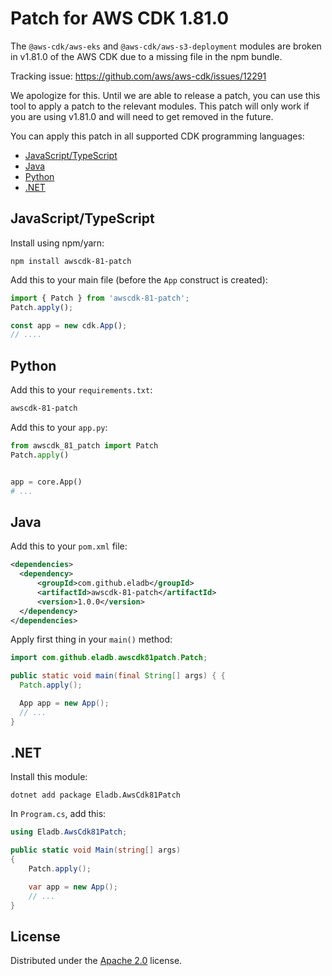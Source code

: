 # Patch for AWS CDK 1.81.0

The `@aws-cdk/aws-eks` and `@aws-cdk/aws-s3-deployment` modules are broken in
v1.81.0 of the AWS CDK due to a missing file in the npm bundle.

Tracking issue: <https://github.com/aws/aws-cdk/issues/12291>

We apologize for this. Until we are able to release a patch, you can use this
tool to apply a patch to the relevant modules. This patch will only work if you
are using v1.81.0 and will need to get removed in the future.

You can apply this patch in all supported CDK programming languages:

* [JavaScript/TypeScript](#javascripttypescript)
* [Java](#java)
* [Python](#python)
* [.NET](#net)

## JavaScript/TypeScript

Install using npm/yarn:

```shell
npm install awscdk-81-patch
```

Add this to your main file (before the `App` construct is created):

```ts
import { Patch } from 'awscdk-81-patch';
Patch.apply();

const app = new cdk.App();
// ....
```

## Python

Add this to your `requirements.txt`:

```txt
awscdk-81-patch
```

Add this to your `app.py`:

```py
from awscdk_81_patch import Patch
Patch.apply()


app = core.App()
# ...
```

## Java

Add this to your `pom.xml` file:

```xml
<dependencies>
  <dependency>
      <groupId>com.github.eladb</groupId>
      <artifactId>awscdk-81-patch</artifactId>
      <version>1.0.0</version>
  </dependency>
</dependencies>
```

Apply first thing in your `main()` method:

```java
import com.github.eladb.awscdk81patch.Patch;

public static void main(final String[] args) { {
  Patch.apply();

  App app = new App();
  // ...
}
```

## .NET

Install this module:

```shell
dotnet add package Eladb.AwsCdk81Patch
```

In `Program.cs`, add this:

```cs
using Eladb.AwsCdk81Patch;

public static void Main(string[] args)
{
    Patch.apply();

    var app = new App();
    // ...
}
```

## License

Distributed under the [Apache 2.0](./LICENSE) license.
